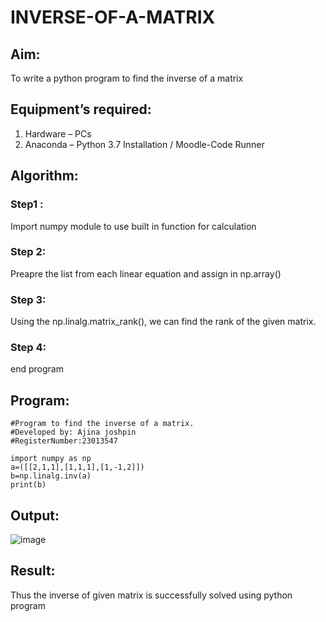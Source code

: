 # INVERSE-OF-A-MATRIX
## Aim:
To write a python program to find the inverse of a matrix
## Equipment’s required:
1. 	Hardware – PCs
2. 	Anaconda – Python 3.7 Installation / Moodle-Code Runner
## Algorithm:
### Step1 : 
Import numpy module to use built in function for calculation
### Step 2: 
Preapre the list from each linear equation and assign in np.array()
### Step 3: 
Using the np.linalg.matrix_rank(), we can find the rank of the given matrix.
### Step 4: 
end program
## Program:
```
#Program to find the inverse of a matrix.
#Developed by: Ajina joshpin
#RegisterNumber:23013547

import numpy as np
a=([[2,1,1],[1,1,1],[1,-1,2]])
b=np.linalg.inv(a)
print(b)
```
## Output:
![image](https://github.com/ArchanaSharikalHarinarayanan/INVERSE-OF-A-MATRIX/assets/148514578/ca3faa3d-418d-4e8b-a779-e82a8585584e)

## Result:
Thus the inverse of given matrix is successfully solved using python program

